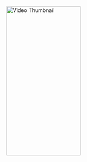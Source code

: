 <img src="https://github.com/user-attachments/assets/5af2e32d-3948-4295-859f-c1b811f4e926" height="400" width="200" alt="Video Thumbnail"/>
